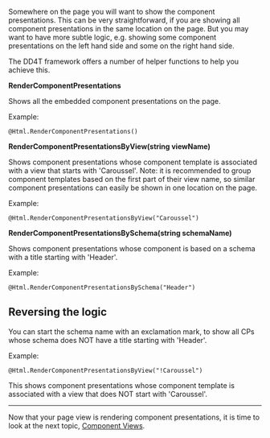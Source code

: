 Somewhere on the page you will want to show the component presentations. This can be very straightforward, if you are showing all component presentations in the same location on the page. But you may want to have more subtle logic, e.g. showing some component presentations on the left hand side and some on the right hand side.

The DD4T framework offers a number of helper functions to help you achieve this.

**RenderComponentPresentations**

Shows all the embedded component presentations on the page.

Example:
```
@Html.RenderComponentPresentations()
```


**RenderComponentPresentationsByView(string viewName)**

Shows component presentations whose component template is associated with a view that starts with 'Caroussel'. Note: it is recommended to group component templates based on the first part of their view name, so similar component presentations can easily be shown in one location on the page.

Example:
```
@Html.RenderComponentPresentationsByView("Caroussel")
```


**RenderComponentPresentationsBySchema(string schemaName)**

Shows component presentations whose component is based on a schema with a title starting with 'Header'.

Example:
```
@Html.RenderComponentPresentationsBySchema("Header")
```

## Reversing the logic ##
You can start the schema name with an exclamation mark, to show all CPs whose schema does NOT have a title starting with 'Header'.

Example:
```
@Html.RenderComponentPresentationsByView("!Caroussel")
```

This shows component presentations whose component template is associated with a view that does NOT start with 'Caroussel'.


---

Now that your page view is rendering component presentations, it is time to look at the next topic, [Component Views](DotNetComponentViews.md).
